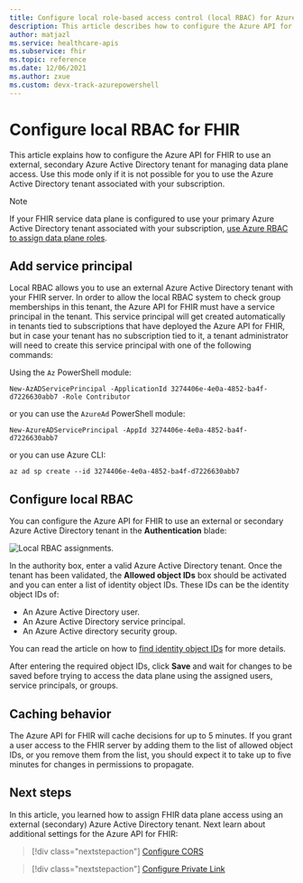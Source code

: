```yaml
---
title: Configure local role-based access control (local RBAC) for Azure API for FHIR
description: This article describes how to configure the Azure API for FHIR to use an external Azure AD tenant for data plane
author: matjazl
ms.service: healthcare-apis
ms.subservice: fhir
ms.topic: reference
ms.date: 12/06/2021
ms.author: zxue
ms.custom: devx-track-azurepowershell
---
```

# Configure local RBAC for FHIR

This article explains how to configure the Azure API for FHIR to use an external, secondary Azure Active Directory tenant for managing data plane access. Use this mode only if it is not possible for you to use the Azure Active Directory tenant associated with your subscription.

> [!NOTE]
> If your FHIR service data plane is configured to use your primary Azure Active Directory tenant associated with your subscription, [use Azure RBAC to assign data plane roles](configure-azure-rbac.md).

## Add service principal

Local RBAC allows you to use an external Azure Active Directory tenant with your FHIR server. In order to allow the local RBAC system to check group memberships in this tenant, the Azure API for FHIR must have a service principal in the tenant. This service principal will get created automatically in tenants tied to subscriptions that have deployed the Azure API for FHIR, but in case your tenant has no subscription tied to it, a tenant administrator will need to create this service principal with one of the following commands:

Using the `Az` PowerShell module:

```azurepowershell-interactive
New-AzADServicePrincipal -ApplicationId 3274406e-4e0a-4852-ba4f-d7226630abb7 -Role Contributor
```

or you can use the `AzureAd` PowerShell module:

```azurepowershell-interactive
New-AzureADServicePrincipal -AppId 3274406e-4e0a-4852-ba4f-d7226630abb7
```

or you can use Azure CLI:

```azurecli-interactive
az ad sp create --id 3274406e-4e0a-4852-ba4f-d7226630abb7
```

## Configure local RBAC

You can configure the Azure API for FHIR to use an external or secondary Azure Active Directory tenant in the **Authentication** blade:

![Local RBAC assignments](media/rbac/local-rbac-guids.png).

In the authority box, enter a valid Azure Active Directory tenant. Once the tenant has been validated, the **Allowed object IDs** box should be activated and you can enter a list of identity object IDs. These IDs can be the identity object IDs of:

* An Azure Active Directory user.
* An Azure Active Directory service principal.
* An Azure Active directory security group.

You can read the article on how to [find identity object IDs](find-identity-object-ids.md) for more details.

After entering the required object IDs, click **Save** and wait for changes to be saved before trying to access the data plane using the assigned users, service principals, or groups.

## Caching behavior

The Azure API for FHIR will cache decisions for up to 5 minutes. If you grant a user access to the FHIR server by adding them to the list of allowed object IDs, or you remove them from the list, you should expect it to take up to five minutes for changes in permissions to propagate.

## Next steps

In this article, you learned how to assign FHIR data plane access using an external (secondary) Azure Active Directory tenant. Next learn about additional settings for the Azure API for FHIR:

>[!div class="nextstepaction"]
>[Configure CORS](configure-cross-origin-resource-sharing.md)

>[!div class="nextstepaction"]
>[Configure Private Link](configure-private-link.md)

